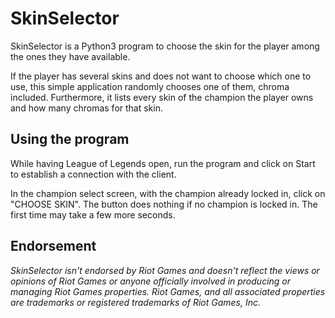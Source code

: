 # SkinSelector

SkinSelector is a Python3 program to choose the skin for the player among the ones they have available.

If the player has several skins and does not want to choose which one to use, this simple application randomly chooses one of them,
chroma included. Furthermore, it lists every skin of the champion the player owns and how many chromas for that skin.

## Using the program
While having League of Legends open, run the program and click on Start to establish a connection with the client.

In the champion select screen, with the champion already locked in, click on "CHOOSE SKIN". The button does nothing if
no champion is locked in. The first time may take a few more seconds.

## Endorsement

*SkinSelector isn't endorsed by Riot Games and doesn't reflect the views or opinions of Riot Games or anyone officially involved in producing or managing Riot Games properties. Riot Games, and all associated properties are trademarks or registered trademarks of Riot Games, Inc.*
